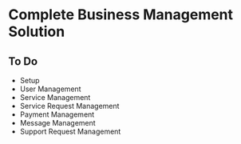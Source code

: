 # Complete Business Management Solution

## To Do

- Setup
- User Management
- Service Management
- Service Request Management
- Payment Management
- Message Management
- Support Request Management